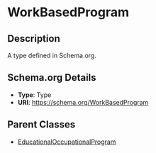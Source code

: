 # WorkBasedProgram

## Description
A type defined in Schema.org.

## Schema.org Details
- **Type**: Type
- **URI**: https://schema.org/WorkBasedProgram

## Parent Classes
- [EducationalOccupationalProgram](../EducationalOccupationalProgram.md)

